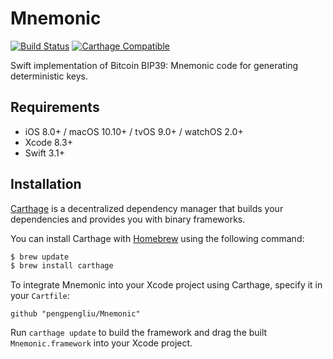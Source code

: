 # Mnemonic
[![Build Status](https://travis-ci.org/Alamofire/Alamofire.svg?branch=master)](https://travis-ci.org/pengpengliu/Mnemonic)
[![Carthage Compatible](https://img.shields.io/badge/Carthage-compatible-4BC51D.svg?style=flat)](https://github.com/Carthage/Carthage)

Swift implementation of Bitcoin BIP39: Mnemonic code for generating deterministic keys.

## Requirements

- iOS 8.0+ / macOS 10.10+ / tvOS 9.0+ / watchOS 2.0+
- Xcode 8.3+
- Swift 3.1+

## Installation

[Carthage](https://github.com/Carthage/Carthage) is a decentralized dependency manager that builds your dependencies and provides you with binary frameworks.

You can install Carthage with [Homebrew](http://brew.sh/) using the following command:

```bash
$ brew update
$ brew install carthage
```

To integrate Mnemonic into your Xcode project using Carthage, specify it in your `Cartfile`:

```ogdl
github "pengpengliu/Mnemonic"
```

Run `carthage update` to build the framework and drag the built `Mnemonic.framework` into your Xcode project.
